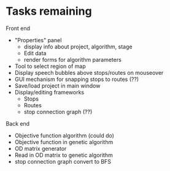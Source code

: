 # Tasks remaining

Front end
+ "Properties" panel
	+ display info about project, algorithm, stage
	+ Edit data
	+ render forms for algorithm parameters
+ Tool to select region of map
+ Display speech bubbles above stops/routes on mouseover
+ GUI mechanism for snapping stops to routes (??)
+ Save/load project in main window
+ Display/editing frameworks
	+ Stops
	+ Routes
	+ stop connection graph (??)

Back end
+ Objective function algorithm (could do)
+ Objective function in genetic algorithm
+ OD matrix generator
+ Read in OD matrix to genetic algorithm
+ stop connection graph convert to BFS